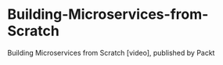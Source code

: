 # Building-Microservices-from-Scratch
Building Microservices from Scratch [video], published by Packt
